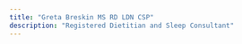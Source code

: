 ```yaml
---
title: "Greta Breskin MS RD LDN CSP"
description: "Registered Dietitian and Sleep Consultant"
---
```


<!---{{< lead >}}
How cool am I?
{{< /lead >}}

This is a demo site built entirely using Congo. It also contains a complete set of [theme documentation]({{< ref "docs" >}}). Congo is flexible and is great for both static page-based content (like this demo) or a traditional blog with a feed of recent posts.-->
